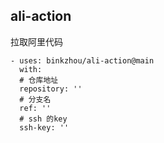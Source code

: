 ## ali-action

拉取阿里代码

```
- uses: binkzhou/ali-action@main
  with:
  # 仓库地址
  repository: ''
  # 分支名
  ref: ''
  # ssh 的key
  ssh-key: ''
```
